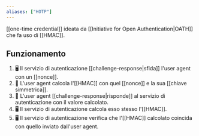 ```yaml
---
aliases: ["HOTP"]
---
```


[[one-time credential]] ideata da [[Initiative for Open Authentication|OATH]] che fa uso di [[HMAC]].

## Funzionamento

1. 🖥️ Il servizio di autenticazione [[challenge-response|sfida]] l'user agent con un [[nonce]].
2. 👤 L'user agent calcola l'[[HMAC]] con quel [[nonce]] e la sua [[chiave simmetrica]].
3. 👤 L'user agent [[challenge-response|risponde]] al servizio di autenticazione con il valore calcolato.
4. 🖥️ Il servizio di autenticazione calcola esso stesso l'[[HMAC]].
5. 🖥️ Il servizio di autenticazione verifica che l'[[HMAC]] calcolato coincida con quello inviato dall'user agent.
